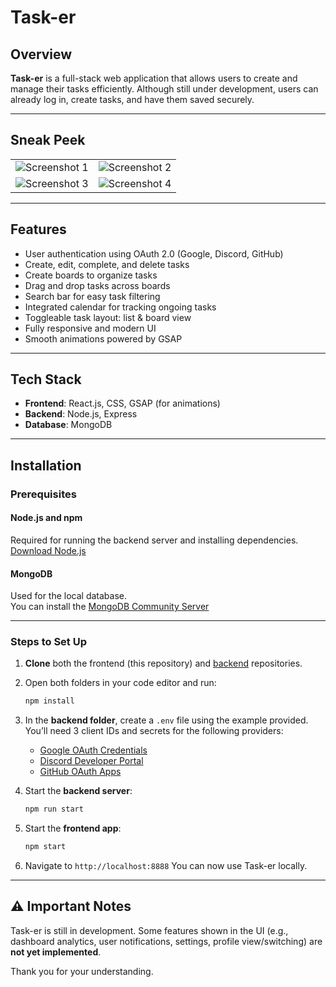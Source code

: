 # Task-er

## Overview

**Task-er** is a full-stack web application that allows users to create and manage their tasks efficiently. Although still under development, users can already log in, create tasks, and have them saved securely.

---

## Sneak Peek

<table>
  <tr>
    <td><img src="https://via.placeholder.com/300" alt="Screenshot 1" /></td>
    <td><img src="https://via.placeholder.com/300" alt="Screenshot 2" /></td>
  </tr>
  <tr>
    <td><img src="https://via.placeholder.com/300" alt="Screenshot 3" /></td>
    <td><img src="https://via.placeholder.com/300" alt="Screenshot 4" /></td>
  </tr>
</table>

---

## Features

- User authentication using OAuth 2.0 (Google, Discord, GitHub)
- Create, edit, complete, and delete tasks
- Create boards to organize tasks
- Drag and drop tasks across boards
- Search bar for easy task filtering
- Integrated calendar for tracking ongoing tasks
- Toggleable task layout: list & board view
- Fully responsive and modern UI
- Smooth animations powered by GSAP

---

## Tech Stack

- **Frontend**: React.js, CSS, GSAP (for animations)
- **Backend**: Node.js, Express
- **Database**: MongoDB

---

## Installation

### Prerequisites

#### Node.js and npm

Required for running the backend server and installing dependencies.  
[Download Node.js](https://nodejs.org/)

#### MongoDB

Used for the local database.  
You can install the [MongoDB Community Server](https://www.mongodb.com/try/download/community)

---

### Steps to Set Up

1. **Clone** both the frontend (this repository) and [backend](https://github.com/S0KPiseth/Task-er_Backend) repositories.
2. Open both folders in your code editor and run:
   ```bash
   npm install
   ```
3. In the **backend folder**, create a `.env` file using the example provided.  
   You’ll need 3 client IDs and secrets for the following providers:

   - [Google OAuth Credentials](https://console.cloud.google.com/apis/credentials)
   - [Discord Developer Portal](https://discord.com/developers/applications)
   - [GitHub OAuth Apps](https://github.com/settings/developers)

4. Start the **backend server**:
   ```bash
   npm run start
   ```
5. Start the **frontend app**:
   ```bash
   npm start
   ```
6. Navigate to `http://localhost:8888` You can now use Task-er locally.

---

## ⚠️ Important Notes

Task-er is still in development. Some features shown in the UI (e.g., dashboard analytics, user notifications, settings, profile view/switching) are **not yet implemented**.

Thank you for your understanding.
